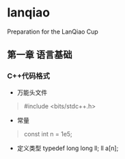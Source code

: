 # lanqiao
Preparation for the LanQiao Cup
## 第一章 语言基础
### C++代码格式
* 万能头文件
> #include <bits/stdc++.h>
* 常量
> const int n = 1e5;
* 定义类型
  typedef long long ll;
  ll a[n];
